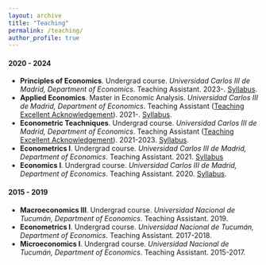 ```yaml
---
layout: archive
title: "Teaching"
permalink: /teaching/
author_profile: true
---
```


#### 2020 - 2024 

+ **Principles of Economics**. Undergrad course. *Universidad Carlos III de Madrid, Department of Economics*. Teaching Assistant. 2023-. [Syllabus](https://drive.google.com/file/d/1QOItUqiuhLNznWt_v_sOiQtAW39PJtbH/view?usp=sharing).
+ **Applied Economics**. Master in Economic Analysis. *Universidad Carlos III de Madrid, Department of Economics*. Teaching Assistant ([Teaching Excellent Acknowledgement](https://drive.google.com/file/d/1v2y8XvHJGtvNGVfubLPBis9HZqMjQ3Ja/view?usp=sharing)). 2021-. [Syllabus](https://drive.google.com/file/d/1Gj8pe0lXKzEIRGXd8bGn1rG157hSr3tP/view?usp=sharing).
+ **Econometric Teachniques**. Undergrad course. *Universidad Carlos III de Madrid, Department of Economics*. Teaching Assistant ([Teaching Excellent Acknowledgement](https://drive.google.com/file/d/18HBryfwJ-DUDkf1jZREgpxiePFN1NJnI/view?usp=sharing)). 2021-2023. [Syllabus](https://drive.google.com/file/d/1CUfSM_WYj35qjoLYzakwv1bK0gWXSf50/view?usp=sharing).
+ **Econometrics I**. Undergrad course. *Universidad Carlos III de Madrid, Department of Economics*. Teaching Assistant. 2021. [Syllabus](https://drive.google.com/file/d/1TfRZ6jdRmyOEbv7OlZedj8hrW3DfiVi6/view?usp=sharing) 
+ **Economics I**. Undergrad course. *Universidad Carlos III de Madrid, Department of Economics*. Teaching Assistant. 2020. [Syllabus](https://drive.google.com/file/d/1xj60_mGMbYZEvqobRgHj_FC82oCV4m7n/view?usp=sharing). 

#### 2015 - 2019 

+ **Macroeconomics III**. Undergrad course. *Universidad Nacional de Tucumán, Department of Economics*. Teaching Assistant. 2019. 
+ **Econometrics I**. Undergrad course. *Universidad Nacional de Tucumán, Department of Economics*. Teaching Assistant. 2017-2018. 
+ **Microeconomics I**. Undergrad course. *Universidad Nacional de Tucumán, Department of Economics*. Teaching Assistant. 2015-2017. 

